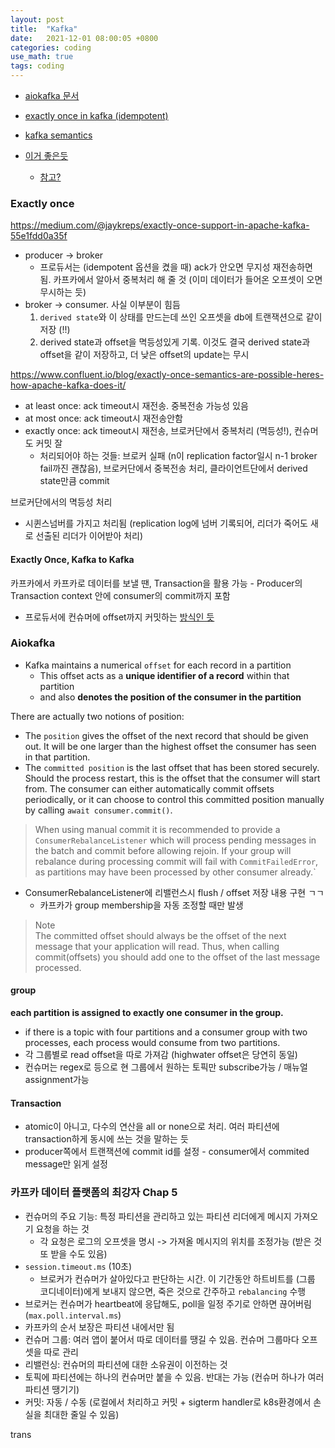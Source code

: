 ```yaml
---
layout: post
title:  "Kafka"
date:   2021-12-01 08:00:05 +0800
categories: coding
use_math: true
tags: coding
---
```


- <a href="https://aiokafka.readthedocs.io/en/stable/consumer.html" target="_blank">aiokafka 문서</a>
- <a href="https://medium.com/@jaykreps/exactly-once-support-in-apache-kafka-55e1fdd0a35f" target="_blank">exactly once in kafka (idempotent)</a>
- <a href="https://kafka.apache.org/documentation/#semantics" target="_blank">kafka semantics</a>

- <a href="https://www.thebookofjoel.com/python-kafka-consumers" target="_blank">이거 좋은듯</a>
    - <a href="https://jjaesang.github.io/kafka/2019/07/08/Exactly-Once-Semantics-kafka.html" target="_blank">참고?</a>


### Exactly once
https://medium.com/@jaykreps/exactly-once-support-in-apache-kafka-55e1fdd0a35f
- producer -> broker
    - 프로듀서는 (idempotent 옵션을 켰을 때) ack가 안오면 무지성 재전송하면 됨. 카프카에서 알아서 중복처리 해 줄 것 (이미 데이터가 들어온 오프셋이 오면 무시하는 듯)
- broker -> consumer. 사실 이부분이 힘듬
    1. `derived state`와 이 상태를 만드는데 쓰인 오프셋을 db에 트랜잭션으로 같이 저장 (!!)
    2. derived state과 offset을 멱등성있게 기록. 이것도 결국 derived state과 offset을 같이 저장하고, 더 낮은 offset의 update는 무시


https://www.confluent.io/blog/exactly-once-semantics-are-possible-heres-how-apache-kafka-does-it/
- at least once: ack timeout시 재전송. 중복전송 가능성 있음
- at most once: ack timeout시 재전송안함
- exactly once: ack timeout시 재전송, 브로커단에서 중복처리 (멱등성!), 컨슈머도 커밋 잘
    - 처리되어야 하는 것들: 브로커 실패 (n이 replication factor일시 n-1 broker fail까진 괜찮음), 브로커단에서 중복전송 처리, 클라이언트단에서 derived state만큼 commit

브로커단에서의 멱등성 처리
- 시퀸스넘버를 가지고 처리됨 (replication log에 넘버 기록되어, 리더가 죽어도 새로 선출된 리더가 이어받아 처리)


#### Exactly Once, Kafka to Kafka
카프카에서 카프카로 데이터를 보낼 땐, Transaction을 활용 가능 - Producer의 Transaction context 안에 consumer의 commit까지 포함
 - 프로듀서에 컨슈머에 offset까지 커밋하는 <a href="https://towardsdatascience.com/exactly-once-semantics-across-multiple-kafka-instances-is-possible-20bf900c29cf" target="_blank">방식인 듯</a>

### Aiokafka

- Kafka maintains a numerical `offset` for each record in a partition
    - This offset acts as a __unique identifier of a record__ within that partition 
    - and also __denotes the position of the consumer in the partition__

There are actually two notions of position:
- The `position` gives the offset of the next record that should be given out. It will be one larger than the highest offset the consumer has seen in that partition. 
- The `committed position` is the last offset that has been stored securely. Should the process restart, this is the offset that the consumer will start from. The consumer can either automatically commit offsets periodically, or it can choose to control this committed position manually by calling `await consumer.commit()`.

> When using manual commit it is recommended to provide a `ConsumerRebalanceListener` which will process pending messages in the batch and commit before allowing rejoin. If your group will rebalance during processing commit will fail with `CommitFailedError`, as partitions may have been processed by other consumer already.`

- ConsumerRebalanceListener에 리밸런스시 flush / offset 저장 내용 구현 ㄱㄱ
    - 카프카가 group membership을 자동 조정할 때만 발생
    
> Note  
The committed offset should always be the offset of the next message that your application will read. Thus, when calling commit(offsets) you should add one to the offset of the last message processed.


#### group
__each partition is assigned to exactly one consumer in the group.__
- if there is a topic with four partitions and a consumer group with two processes, each process would consume from two partitions.
- 각 그룹별로 read offset을 따로 가져감 (highwater offset은 당연히 동일)
- 컨슈머는 regex로 등으로 현 그룹에서 원하는 토픽만 subscribe가능 / 매뉴얼 assignment가능


#### Transaction
- atomic이 아니고, 다수의 연산을 all or none으로 처리. 여러 파티션에 transaction하게 동시에 쓰는 것을 말하는 듯
- producer쪽에서 트랜잭션에 commit id를 설정 - consumer에서 commited message만 읽게 설정


### 카프카 데이터 플랫폼의 최강자 Chap 5
- 컨슈머의 주요 기능: 특정 파티션을 관리하고 있는 파티션 리더에게 메시지 가져오기 요청을 하는 것
    - 각 요청은 로그의 오프셋을 명시 -> 가져올 메시지의 위치를 조정가능 (받은 것 또 받을 수도 있음)
- `session.timeout.ms` (10초)
    - 브로커가 컨슈머가 살아있다고 판단하는 시간. 이 기간동안 하트비트를 (그룹 코디네이터)에게 보내지 않으면, 죽은 것으로 간주하고 `rebalancing` 수행
- 브로커는 컨슈머가 heartbeat에 응답해도, poll을 일정 주기로 안하면 끊어버림 (`max.poll.interval.ms`)
- 카프카의 순서 보장은 파티션 내에서만 됨
- 컨슈머 그룹: 여러 앱이 붙어서 따로 데이터를 땡길 수 있음. 컨슈머 그룹마다 오프셋을 따로 관리
- 리밸런싱: 컨슈머의 파티션에 대한 소유권이 이전하는 것
- 토픽에 파티션에는 하나의 컨슈머만 붙을 수 있음. 반대는 가능 (컨슈머 하나가 여러 파티션 땡기기)
- 커밋: 자동 / 수동 (로컬에서 처리하고 커밋 + sigterm handler로 k8s환경에서 손실을 최대한 줄일 수 있음)


trans
